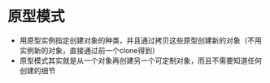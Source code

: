 # 原型模式
* 用原型实例指定创建对象的种类，并且通过拷贝这些原型创建新的对象（不用实例新的对象，直接通过前一个clone得到）
* 原型模式其实就是从一个对象再创建另一个可定制对象，而且不需要知道任何创建的细节